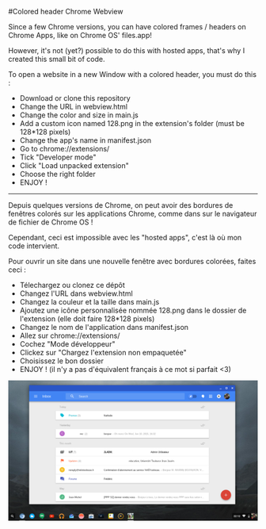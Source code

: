 #Colored header Chrome Webview

Since a few Chrome versions, you can have colored frames / headers on Chrome Apps, like on Chrome OS' files.app!

However, it's not (yet?) possible to do this with hosted apps, that's why I created this small bit of code.

To open a website in a new Window with a colored header, you must do this : 

- Download or clone this repository
- Change the URL in webview.html
- Change the color and size in main.js
- Add a custom icon named 128.png in the extension's folder (must be 128*128 pixels)
- Change the app's name in manifest.json
- Go to chrome://extensions/
- Tick "Developer mode"
- Click "Load unpacked extension"
- Choose the right folder
- ENJOY !

-----------------------------

Depuis quelques versions de Chrome, on peut avoir des bordures de fenêtres colorés sur les applications Chrome, comme dans sur le navigateur de fichier de Chrome OS !

Cependant, ceci est impossible avec les "hosted apps", c'est là où mon code intervient.

Pour ouvrir un site dans une nouvelle fenêtre avec bordures colorées, faites ceci :

- Télechargez ou clonez ce dépôt
- Changez l'URL dans webview.html
- Changez la couleur et la taille dans main.js
- Ajoutez une icône personnalisée nommée 128.png dans le dossier de l'extension (elle doit faire 128*128 pixels)
- Changez le nom de l'application dans manifest.json
- Allez sur chrome://extensions/
- Cochez "Mode développeur"
- Clickez sur "Chargez l'extension non empaquetée"
- Choisissez le bon dossier
- ENJOY ! (il n'y a pas d'équivalent français à ce mot si parfait <3)

![screenshot](screenshot.png "Screenshot")